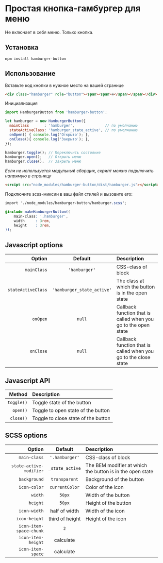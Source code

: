 # Простая кнопка-гамбургер для меню

Не включает в себя меню. Только кнопка.

## Установка
 
```
npm install hamburger-button
```

## Использование

Вставьте код кнопки в нужное место на вашей странице

```html
<div class="hamburger" role="button"><span><span>≡</span></span></div>
```

Инициализация

```javascript
import HamburgerButton from 'hamburger-button';

let hamburger = new HamburgerButton({
  mainClass       : 'hamburger',              // по умолчанию
  stateActiveClass: 'hamburger_state_active', // по умолчанию
  onOpen() { console.log('Открыто'); },
  onClose(){ console.log('Закрыто'); },
});

hamburger.toggle(); // Переключить состояние
hamburger.open();   // Открыть меню
hamburger.close();  // Закрыть меню
```

*Если не используется модульный сборщик, скрипт можно подключить напрямую в страницу*

```html
<srcipt src="node_modules/hamburger-button/dist/hamburger.js"></script>
```

Подключите scss-миксин в ваш файл стилей и вызовите его:

```scss
import './node_modules/hamburger-button/hamburger.scss';

@include makeHamburgerButton((
    main-class: '.hamburger',
    width     : 3rem,
    height    : 3rem,
));
```

## Javascript options

|             Option |          Default           | Description                                                     |
|-------------------:|:--------------------------:|:----------------------------------------------------------------|
|        `mainClass` |       `'hamburger'`        | CSS-class of block                                              |
| `stateActiveClass` | `'hamburger_state_active'` | The class at which the button is in the open state              |
|           `onOpen` |           `null`           | Callback function that is called when you go to the open state  |
|          `onClose` |           `null`           | Callback function that is called when you go to the close state |

## Javascript API

|     Method | Description                         |
|-----------:|:------------------------------------|
| `toggle()` | Toggle state of the button          |
|   `open()` | Toggle to open state of the button  |
|  `close()` | Toggle to close state of the button |

## SCSS options

|                  Option |     Default     | Description                                               |
|------------------------:|:---------------:|:----------------------------------------------------------|
|            `main-class` | `'.hamburger'`  | CSS-class of block                                        |
| `state-active-modifier` | `_state_active` | The BEM modifier at which the button is in the open state |
|            `background` |  `transparent`  | Background of the button                                  |
|            `icon-color` | `currentColor`  | Color of the icon                                         |
|                 `width` |     `50px`      | Width of the button                                       |
|                `height` |     `50px`      | Height of the button                                      |
|            `icon-width` |  half of width  | Width of the icon                                         |
|           `icon-height` | third of height | Height of the icon                                        |
| `icon-item-space-chunk` |       `2`       |                                                           |
|      `icon-item-height` |    calculate    |                                                           |
|       `icon-item-space` |    calculate    |                                                           |
